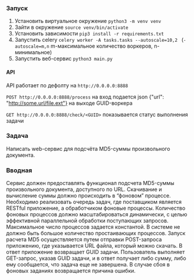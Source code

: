 ### Запуск
1. Установить виртуальное окружение `python3 -m venv venv`
2. Зайти в окружение `source venv/bin/activate`
3. Установить зависимости `pip3 install -r requirements.txt`
4. Запустить celery `celery worker -A tasks.tasks --autoscale=10,2
` (`-autoscale=m,n` m-максимальное количество воркеров, n-минимальное)
5. Запустить веб-сервис `python3 main.py`

#### API
API работает по дефолту на `http://0.0.0.0:8888`

`POST http://0.0.0.0:8888/process` на вход подается json {"url": "http://some.url/file.ext"} на выходе GUID-воркера

`GET http://0.0.0.0:8888/check/<GUID>` показывается статус выполнения задачи

### Задача
Написать web-сервис для подсчёта MD5-суммы произвольного документа.
### Вводная
Сервис должен предоставлять функционал подсчета MD5-суммы
произвольного документа, доступного по URL. Скачивание и вычисление суммы
должно происходить в “фоновом” процессе.
Необходимо реализовать очередь задач, где поставщиком является RESTful
приложение, а обработчиком фоновые процессы. Количество фоновых процессов
должно масштабироваться динамически, с целью эффективной параллельной
обработки поступающих запросов. Максимальное число процессов задается
константой. В системе не должно быть большое количество простаивающих
процессов.
Запуск расчета MD5 осуществляется путем отправки POST-запроса
приложению, где указывается URL файла, который можно скачать. В ответ
приложение возвращает GUID задачи.
Пользователь выполняет GET-запрос, указав GUID задачи, и в ответ получает
либо сумму, либо ему сообщается, что задача еще не завершена. В случае сбоя в
фоновых заданиях возвращается причина ошибки.
